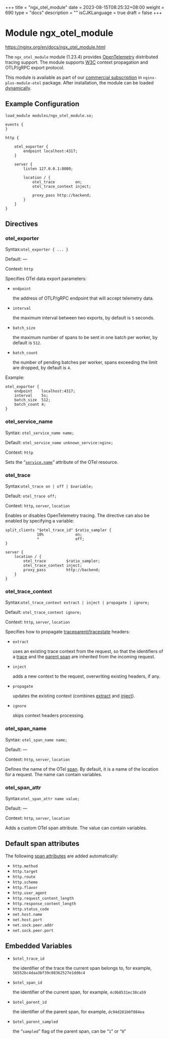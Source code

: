 +++
title = "ngx_otel_module"
date = 2023-08-15T08:25:32+08:00
weight = 690
type = "docs"
description = ""
isCJKLanguage = true
draft = false
+++

# Module ngx_otel_module

https://nginx.org/en/docs/ngx_otel_module.html



The `ngx_otel_module` module (1.23.4) provides [OpenTelemetry](https://opentelemetry.io/) distributed tracing support. The module supports [W3C](https://w3c.github.io/trace-context) context propagation and OTLP/gRPC export protocol.



This module is available as part of our [commercial subscription](http://nginx.com/products/) in `nginx-plus-module-otel` package. After installation, the module can be loaded [dynamically](https://nginx.org/en/docs/ngx_core_module.html#load_module).





## Example Configuration



```
load_module modules/ngx_otel_module.so;

events {
}

http {

    otel_exporter {
        endpoint localhost:4317;
    }

    server {
        listen 127.0.0.1:8080;

        location / {
            otel_trace         on;
            otel_trace_context inject;

            proxy_pass http://backend;
        }
    }
}
```





## Directives



### otel_exporter

  Syntax:`otel_exporter { ... }`

  Default: —

  Context: `http`


Specifies OTel data export parameters:

- `endpoint`

  the address of OTLP/gRPC endpoint that will accept telemetry data.

- `interval`

  the maximum interval between two exports, by default is `5` seconds.

- `batch_size`

  the maximum number of spans to be sent in one batch per worker, by default is `512`.

- `batch_count`

  the number of pending batches per worker, spans exceeding the limit are dropped, by default is `4`.

Example:

```
otel_exporter {
    endpoint    localhost:4317;
    interval    5s;
    batch_size  512;
    batch_count 4;
}
```





### otel_service_name

  Syntax:  `otel_service_name name;`

  Default: `otel_service_name unknown_service:nginx;`

  Context: `http`


Sets the “[`service.name`](https://opentelemetry.io/docs/reference/specification/resource/semantic_conventions/#service)” attribute of the OTel resource.



### otel_trace

  Syntax:`otel_trace on | off | $variable;`

  Default: `otel_trace off;`

  Context: `http`, `server`, `location`


Enables or disables OpenTelemetry tracing. The directive can also be enabled by specifying a variable:

```
split_clients "$otel_trace_id" $ratio_sampler {
              10%              on;
              *                off;
}

server {
    location / {
        otel_trace         $ratio_sampler;
        otel_trace_context inject;
        proxy_pass         http://backend;
    }
}
```





### otel_trace_context

  Syntax:`otel_trace_context extract | inject | propagate | ignore;`

  Default: `otel_trace_context ignore;`

  Context: `http`, `server`, `location`


Specifies how to propagate [traceparent/tracestate](https://www.w3.org/TR/trace-context/#design-overview) headers:

- `extract`

  uses an existing trace context from the request, so that the identifiers of a [trace](https://nginx.org/en/docs/ngx_otel_module.html#var_otel_trace_id) and the [parent span](https://nginx.org/en/docs/ngx_otel_module.html#var_otel_parent_id) are inherited from the incoming request.

- `inject`

  adds a new context to the request, overwriting existing headers, if any.

- `propagate`

  updates the existing context (combines [extract](https://nginx.org/en/docs/ngx_otel_module.html#extract) and [inject](https://nginx.org/en/docs/ngx_otel_module.html#inject)).

- `ignore`

  skips context headers processing.





### otel_span_name

  Syntax:  `otel_span_name name;`

  Default: —

  Context: `http`, `server`, `location`


Defines the name of the OTel [span](https://opentelemetry.io/docs/concepts/observability-primer/#spans). By default, it is a name of the location for a request. The name can contain variables.



### otel_span_attr

  Syntax:`otel_span_attr name value;`

  Default: —

  Context: `http`, `server`, `location`


Adds a custom OTel span attribute. The value can contain variables.



## Default span attributes

The following [span attributes](https://github.com/open-telemetry/opentelemetry-specification/blob/main/specification/trace/semantic_conventions/http.md) are added automatically:

- `http.method`
- `http.target`
- `http.route`
- `http.scheme`
- `http.flavor`
- `http.user_agent`
- `http.request_content_length`
- `http.response_content_length`
- `http.status_code`
- `net.host.name`
- `net.host.port`
- `net.sock.peer.addr`
- `net.sock.peer.port`





## Embedded Variables



- `$otel_trace_id`

  the identifier of the trace the current span belongs to, for example, `56552bc4daa3bf39c08362527e1dd6c4`

- `$otel_span_id`

  the identifier of the current span, for example, `4c0b8531ec38ca59`

- `$otel_parent_id`

  the identifier of the parent span, for example, `dc94d281b0f884ea`

- `$otel_parent_sampled`

  the “`sampled`” flag of the parent span, can be “`1`” or “`0`”